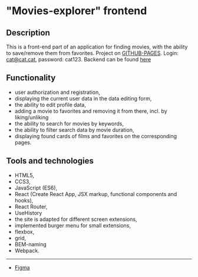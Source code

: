 # "Movies-explorer" frontend

## Description
This is a front-end part of an application for finding movies, with the ability to save/remove them from favorites.
Project on [GITHUB-PAGES](https://palinakarabovich.github.io/movies-explorer-frontend/). Login: cat@cat.cat, password: cat123.
Backend can be found [here](https://github.com/palinakarabovich/movies-explorer-api)

## Functionality
* user authorization and registration,
* displaying the current user data in the data editing form,
* the ability to edit profile data,
* adding a movie to favorites and removing it from there, incl. by liking/unliking
* the ability to search for movies by keywords,
* the ability to filter search data by movie duration,
* displaying found cards of films and favorites on the corresponding pages.

## Tools and technologies
* HTML5,
* CCS3,
* JavaScript (ES6),
* React (Create React App, JSX markup, functional components and hooks),
* React Router,
* UseHistory
* the site is adapted for different screen extensions,
* implemented burger menu for small extensions,
* flexbox,
* grid,
* BEM-naming
* Webpack.

------------

* [Figma](https://www.figma.com/file/mRQRmjCvYJAdXkqXZomvXv/diploma?node-id=891%3A3857)

